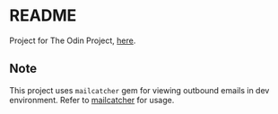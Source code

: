 # README

Project for The Odin Project, [here](https://www.theodinproject.com/lessons/ruby-on-rails-flight-booker).

## Note
This project uses `mailcatcher` gem for viewing outbound emails in dev environment. Refer to [mailcatcher](https://mailcatcher.me/) for usage.